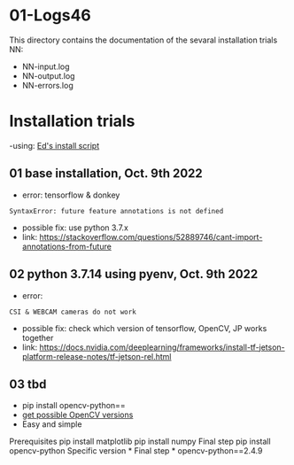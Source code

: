 # 01-Logs46
This directory contains the documentation of the sevaral installation trials NN:
- NN-input.log
- NN-output.log
- NN-errors.log

# Installation trials
-using: [Ed's install script](https://github.com/autorope/donkeycar/tree/990-jetson-nano-install-script)

## 01 base installation, Oct. 9th 2022
- error: tensorflow & donkey
```
SyntaxError: future feature annotations is not defined
```
- possible fix: use python 3.7.x
- link: https://stackoverflow.com/questions/52889746/cant-import-annotations-from-future

## 02 python 3.7.14 using pyenv, Oct. 9th 2022
- error: 
```
CSI & WEBCAM cameras do not work
```
- possible fix: check which version of tensorflow, OpenCV, JP works together
- link: https://docs.nvidia.com/deeplearning/frameworks/install-tf-jetson-platform-release-notes/tf-jetson-rel.html

## 03 tbd
- pip install opencv-python== 
- [get possible OpenCV versions](https://stackoverflow.com/questions/44439443/python-how-to-pip-install-opencv2-with-specific-version-2-4-9#44439955)
- Easy and simple

Prerequisites
pip install matplotlib
pip install numpy
Final step
pip install opencv-python
Specific version * Final step * opencv-python==2.4.9

